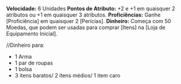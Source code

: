 **Velocidade:** 6 Unidades
**Pontos de Atributo:** +2 e +1 em quaisquer 2 atributos ou +1 em quaisquer 3 atributos.
**Proficiências:** Ganhe [Proficiência] em quaisquer 2 [Perícias].
**Dinheiro:** Começa com 50 Moedas, que podem ser usadas para comprar [Itens] na [Loja de Equipamento Inicial].







//Dinheiro para: 
- 1 Arma
- 1 par de roupas
- 1 bolsa
- 3 itens baratos/ 2 itens médios/ 1 item caro